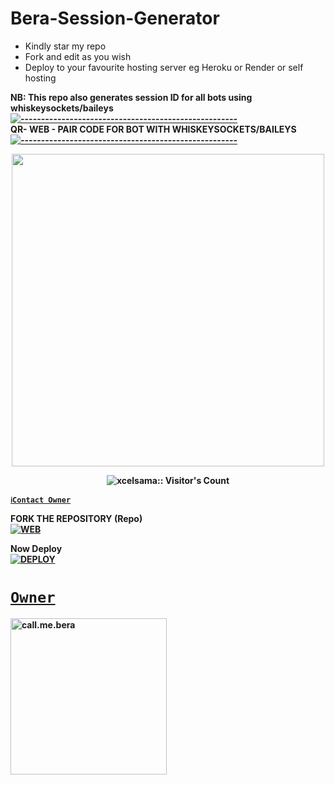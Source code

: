 # Bera-Session-Generator
- Kindly star my repo
- Fork and edit as you wish
- Deploy to your favourite hosting server eg Heroku or Render or self hosting

<strong>NB:<strong/> This repo also generates session ID for all bots using whiskeysockets/baileys
[![-----------------------------------------------------](https://raw.githubusercontent.com/andreasbm/readme/master/assets/lines/colored.png)](#table-of-contents)
<br/>QR- WEB - PAIR CODE FOR BOT WITH WHISKEYSOCKETS/BAILEYS
[![-----------------------------------------------------](https://raw.githubusercontent.com/andreasbm/readme/master/assets/lines/colored.png)](#table-of-contents)
<p align="center">
   <a href="https://github.com/berabotsmd">
    <img src="" width="500">
     
</a>
 <p align="center"><img src="https://profile-counter.glitch.me/{berabotsmd}/count.svg" alt="xcelsama:: Visitor's Count" /></p>



[`ℹ️Contact Owner`](https://wa.me/254743982206)

FORK THE REPOSITORY (Repo) 
    <br>
<a href="https://github.com/berabotsmd/Session-generator/fork"><img title="WEB" src="https://img.shields.io/badge/FORK BERA-QR?color=black&style=for-the-badge&logo=stackshare"></a>

Now Deploy
    <br>
<a href='https://render.com/new?template=https://github.com/berabotsmd/Session-generator' target="_blank"><img alt='DEPLOY' src='https://img.shields.io/badge/-DEPLOY-black?style=for-the-badge&logo=heroku&logoColor=white'/>


# `Owner`

 <a href="https://github.com/berabotsmd"><img src="" width="250" height="250" alt="call.me.bera"/></a>

